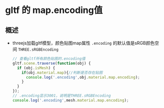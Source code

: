# gltf 的 map.encoding值

## 概述

+ threejs加载gltf模型，颜色贴图map属性 `.encoding` 的默认值是sRGB颜色空间 `THREE.sRGBEncoding`

  ```js
  // 查看gltf所有颜色贴图的.encoding值
  gltf.scene.traverse(function(obj) {
    if (obj.isMesh) {
      if(obj.material.map){//判断是否存在贴图
        console.log('.encoding',obj.material.map.encoding);
      }
    }
  });
  // .encoding显示3001，说明是THREE.sRGBEncoding
  console.log('.encoding',mesh.material.map.encoding);
  ```
